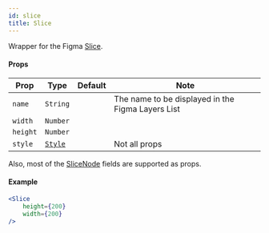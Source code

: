 ```yaml
---
id: slice
title: Slice
---
```


Wrapper for the Figma [Slice](https://www.figma.com/plugin-docs/api/SliceNode/).

#### Props

| Prop       | Type     | Default | Note                                              |
| ---------- | -------- | ------- | ------------------------------------------------- |
| `name`     | `String` |         | The name to be displayed in the Figma Layers List |
| `width` | `Number` |  |  |
| `height` | `Number` |  |  |
| `style`    | [`Style`](/docs/styling)   |  | Not all props |

Also, most of the [SliceNode](https://www.figma.com/plugin-docs/api/SliceNode/) fields are supported as props.

#### Example

```jsx
<Slice
    height={200}
    width={200}
/>
```
